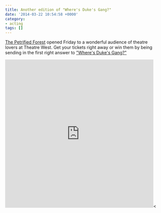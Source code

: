 ```yaml
---
title: Another edition of "Where's Duke's Gang?"
date: '2014-03-22 10:54:58 +0000'
category:
- acting
tags: []
---
```

[The Petrified Forest](https://theatrewest.org/onstage/petrifiedforest/) opened
Friday to a wonderful audience of theatre lovers at Theatre West. Get your
tickets right away or win them by being sending in the first right answer to
["Where's Duke's Gang?"](https://vine.co/v/MMMeax2D7jQ)

<iframe class="vine-embed" src="https://vine.co/v/MMMeax2D7jQ/embed/simple" width="480" height="480" frameborder="0"></iframe><
